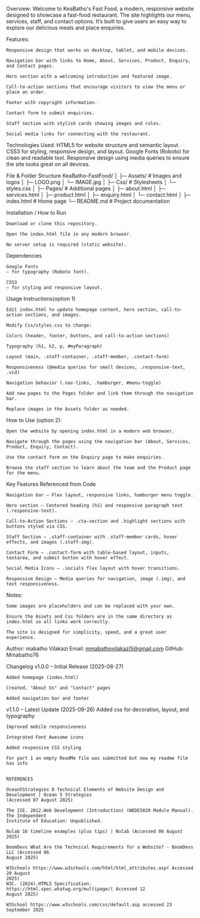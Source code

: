 Overview:
    Welcome to KeaBatho's Fast Food, a modern, responsive website designed to showcase a fast-food restaurant. The site highlights our menu, services, staff, and contact options. It’s built to give users an easy way to explore our delicious meals and place enquiries.

Features:

    Responsive design that works on desktop, tablet, and mobile devices.

    Navigation bar with links to Home, About, Services, Product, Enquiry, and Contact pages.

    Hero section with a welcoming introduction and featured image.

    Call-to-action sections that encourage visitors to view the menu or place an order.

    Footer with copyright information.

    Contact form to submit enquiries.

    Staff section with stylish cards showing images and roles.

    Social media links for connecting with the restaurant.

Technologies Used:
    HTML5 for website structure and semantic layout.
    CSS3 for styling, responsive design, and layout.
    Google Fonts (Roboto) for clean and readable text.
    Responsive design using media queries to ensure the site looks great on all devices.


File & Folder Structure
        KeaBatho-FastFood/
        │
        ├─ Assets/ # Images and logos
        │ ├─ LOGO.png
        │ └─ IMAGE.jpg
        │
        ├─ Css/ # Stylesheets
        │ └─ styles.css
        │
        ├─ Pages/ # Additional pages
        │ ├─ about.html
        │ ├─ services.html
        │ ├─ product.html
        │ ├─ enquiry.html
        │ └─ contact.html
        │
        ├─ index.html # Home page
        └─ README.md # Project documentation

Installation / How to Run

    Download or clone this repository.

    Open the index.html file in any modern browser.

    No server setup is required (static website).


Dependencies

    Google Fonts 
    – for typography (Roboto font).

    CSS3 
    – for styling and responsive layout.

Usage Instructions(option 1)

    Edit index.html to update homepage content, hero section, call-to-action sections, and images.

    Modify Css/styles.css to change:

    Colors (header, footer, buttons, and call-to-action sections)

    Typography (h1, h2, p, #myParagraph)

    Layout (main, .staff-container, .staff-member, .contact-form)

    Responsiveness (@media queries for small devices, .responsive-text, .vid)

    Navigation behavior (.nav-links, .hamburger, #menu-toggle)

    Add new pages to the Pages folder and link them through the navigation bar.

    Replace images in the Assets folder as needed.

How to Use (option 2):

    Open the website by opening index.html in a modern web browser.

    Navigate through the pages using the navigation bar (About, Services, Product, Enquiry, Contact).

    Use the contact form on the Enquiry page to make enquiries.

    Browse the staff section to learn about the team and the Product page for the menu.

Key Features Referenced from Code

    Navigation bar – Flex layout, responsive links, hamburger menu toggle.

    Hero section – Centered heading (h1) and responsive paragraph text (.responsive-text).

    Call-to-Action Sections – .cta-section and .highlight sections with buttons styled via CSS.

    Staff Section – .staff-container with .staff-member cards, hover effects, and images (.staff-img).

    Contact Form – .contact-form with table-based layout, inputs, textarea, and submit button with hover effect.

    Social Media Icons – .socials flex layout with hover transitions.

    Responsive Design – Media queries for navigation, image (.img), and text responsiveness.

Notes:

    Some images are placeholders and can be replaced with your own.

    Ensure the Assets and Css folders are in the same directory as index.html so all links work correctly.

    The site is designed for simplicity, speed, and a great user experience.

Author:
    mabatho Vilakazi
    Email: mmabathovilakazi5@gmail.com
    GitHub: Mmabatho76


Changelog
v1.0.0 – Initial Release (2025-08-27)

    Added homepage (index.html)

    Created, "About Us" and "Contact" pages

    Added navigation bar and footer

    

v1.1.0 – Latest Update (2025-09-26)
    Added css for decoration, layout, and typography

    Improved mobile responsiveness

    Integrated Font Awesome icons

    Added responsive CSS styling
    
    For part 1 an empty ReadMe file was submitted but now my readme file has info

    
    REFERENCES
    
    Ocean5Strategies 8 Technical Elements of Website Design and Development | Ocean 5 Strategies
    (Accessed 07 August 2025)
    
    The IIE. 2012.Web Development (Introduction) (WEDE5020 Module Manual). The Independent
    Institute of Education: Unpublished.
    
    Nulab 16 timeline examples (plus tips) | Nulab (Accessed 06 August 2025)
    
    BoomDevs What Are the Technical Requirements for a Website? - BoomDevs LLC (Accessed 06
    August 2025)
    
    W3Schools https://www.w3schools.com/html/html_attributes.asp( Accessed 20 August
    2025)
    W3C. (2024).HTML5 Specification. https://html.spec.whatwg.org/multipage/( Accessed 12
    August 2025)

    W3School https://www.w3schools.com/css/default.asp accessed 23 September 2025